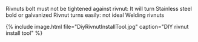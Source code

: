 Rivnuts bolt must not be tightened against rivnut: It will turn
Stainless steel bold or galvanized
Rivnut turns easily: not ideal
Welding rivnuts




{% include image.html file="DiyRivnutInstallTool.jpg" caption="DIY rivnut install tool" %}
